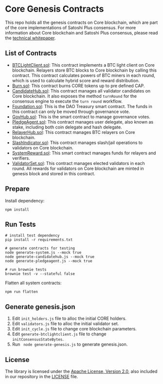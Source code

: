 # Core Genesis Contracts

This repo holds all the genesis contracts on Core blockchain, which are part of the core implementations of Satoshi Plus consensus. For more information about Core blockchain and Satoshi Plus consensus, please read the [technical whitepaper](https://docs.coredao.org/core-white-paper-v1.0.5/).



## List of Contracts

- [BTCLightClient.sol](./contracts/BTCLightClient.sol): This contract implements a BTC light client on Core blockchain. Relayers store BTC blocks to Core blockchain by calling this contract. This contract calculates powers of BTC miners in each round, which is used to calculate hybrid score and reward distribution.
- [Burn.sol](./contracts/Burn.sol): This contract burns CORE tokens up to pre defined CAP.
- [CandidateHub.sol](./contracts/CandidateHub.sol): This contract manages all validator candidates on Core blockchain. It also exposes the method `turnRound` for the consensus engine to execute the `turn round` workflow. 
- [Foundation.sol](./contracts/Foundation.sol): This is the DAO Treasury smart contract. The funds in this contract can only be moved through governance vote. 
- [GovHub.sol](./contracts/GovHub.sol): This is the smart contract to manage governance votes.
- [PledgeAgent.sol](./contracts/PledgeAgent.sol): This contract manages user delegate, also known as stake, including both coin delegate and hash delegate.
- [RelayerHub.sol](./contracts/RelayerHub.sol): This contract manages BTC relayers on Core blockchain.
- [SlashIndicator.sol](./contracts/SlashIndicator.sol): This contract manages slash/jail operations to validators on Core blockchain.
- [SystemReward.sol](./contracts/SystemReward.sol): This smart contract manages funds for relayers and verifiers.
- [ValidatorSet.sol](./contracts/ValidatorSet.sol): This contract manages elected validators in each round. All rewards for validators on Core blockchain are minted in genesis block and stored in this contract. 



## Prepare

Install dependency:
```shell script
npm install
```



## Run Tests

```shell
# install test dependency
pip install -r requirements.txt

# generate contracts for testing
node generate-system.js --mock true
node generate-candidatehub.js --mock true
node generate-pledgeagent.js --mock true

# run brownie tests
brownie test -v --stateful false
```



Flatten all system contracts:

```shell script
npm run flatten
```



## Generate genesis.json

1. Edit `init_holders.js` file to alloc the initial CORE holders.
2. Edit `validators.js` file to alloc the initial validator set.
3. Edit `init_cycle.js` file to change core blockchain parameters.
4. Edit `generate-btclightclient.js` file to change `initConsensusStateBytes`.
5. Run ` node generate-genesis.js` to generate genesis.json.



## License

The library is licensed under the [Apache License, Version 2.0](https://www.apache.org/licenses/LICENSE-2.0),
also included in our repository in the [LICENSE](LICENSE) file.
